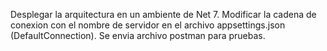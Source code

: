 Desplegar la arquitectura en un ambiente de Net 7.
Modificar la cadena de conexion con el nombre de servidor en el archivo appsettings.json (DefaultConnection).
Se envia archivo postman para pruebas.
